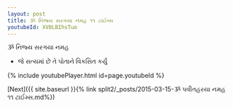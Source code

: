 ```yaml
---
layout: post
title: ૐ નિજ્ય સરગયા નમહ ૧૧ ટાઈમ્સ
youtubeId: XV0LBIhsTuo
---
```

 
 
 ૐ નિજ્ય સરગયા નમહ  
 
 -  જે સત્યમાં છે તે પોતાને વિકસિત કર્યું 
 
  
 
  
 
 
 
 
 
 


{% include youtubePlayer.html id=page.youtubeId %}
 
[Next]({{ site.baseurl }}{% link  split2/_posts/2015-03-15-ૐ પવીતહરયા નમહ ૧૧ ટાઈમ્સ.md%})
 

